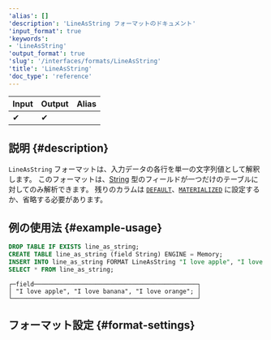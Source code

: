 ```yaml
---
'alias': []
'description': 'LineAsString フォーマットのドキュメント'
'input_format': true
'keywords':
- 'LineAsString'
'output_format': true
'slug': '/interfaces/formats/LineAsString'
'title': 'LineAsString'
'doc_type': 'reference'
---
```


| Input | Output | Alias |
|-------|--------|-------|
| ✔     | ✔      |       |

## 説明 {#description}

`LineAsString` フォーマットは、入力データの各行を単一の文字列値として解釈します。 
このフォーマットは、[String](/sql-reference/data-types/string.md) 型のフィールドが一つだけのテーブルに対してのみ解析できます。 
残りのカラムは [`DEFAULT`](/sql-reference/statements/create/table.md/#default)、[`MATERIALIZED`](/sql-reference/statements/create/view#materialized-view) に設定するか、省略する必要があります。

## 例の使用法 {#example-usage}

```sql title="Query"
DROP TABLE IF EXISTS line_as_string;
CREATE TABLE line_as_string (field String) ENGINE = Memory;
INSERT INTO line_as_string FORMAT LineAsString "I love apple", "I love banana", "I love orange";
SELECT * FROM line_as_string;
```

```text title="Response"
┌─field─────────────────────────────────────────────┐
│ "I love apple", "I love banana", "I love orange"; │
└───────────────────────────────────────────────────┘
```

## フォーマット設定 {#format-settings}
